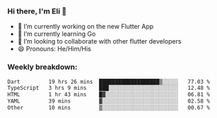 ### Hi there, I'm Eli 👋
- 🔭 I’m currently working on the new Flutter App
- 🌱 I’m currently learning Go
- 🦄 I’m looking to collaborate with other flutter developers
- 😄 Pronouns: He/Him/His

### Weekly breakdown:
<!--START_SECTION:waka-->

```txt
Dart         19 hrs 26 mins  ███████████████████▒░░░░░   77.03 %
TypeScript   3 hrs 9 mins    ███░░░░░░░░░░░░░░░░░░░░░░   12.48 %
HTML         1 hr 43 mins    █▓░░░░░░░░░░░░░░░░░░░░░░░   06.81 %
YAML         39 mins         ▓░░░░░░░░░░░░░░░░░░░░░░░░   02.58 %
Other        10 mins         ▒░░░░░░░░░░░░░░░░░░░░░░░░   00.67 %
```

<!--END_SECTION:waka-->
